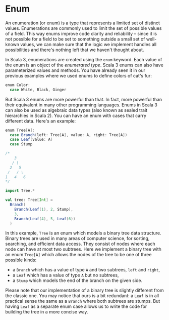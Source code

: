 # Enum 

An enumeration (or enum) is a type that represents a limited set of distinct values. 
Enumerations are commonly used to limit the set of possible values of a field. 
This way enums improve code clarity and reliability – 
since it is not possible for a field to be set to something outside a small set of well-known values, 
we can make sure that the logic we implement handles all possibilities and 
there's nothing left that we haven't thought about.

In Scala 3, enumerations are created using the `enum` keyword. 
Each value of the enum is an object of the *enumerated type*. 
Scala 3 enums can also have parameterized values and  methods. 
You have already seen it in our previous examples where we used enums to define colors of cat's fur:

```scala 3
enum Color:
  case White, Black, Ginger
``` 

But Scala 3 enums are more powerful than that. 
In fact, more powerful than their equivalent in many other programming languages. 
Enums in Scala 3 can also be used as algebraic data types 
(also known as sealed trait hierarchies in Scala 2). 
You can have an enum with cases that carry different data. 
Here's an example:

```scala 3
enum Tree[A]:
  case Branch(left: Tree[A], value: A, right: Tree[A])
  case Leaf(value: A)
  case Stump

/*
    3
   / \
  2   5
 /   / \
1   4   6
*/

import Tree.*

val tree: Tree[Int] =
  Branch(
    Branch(Leaf(1), 2, Stump),
    3,
    Branch(Leaf(4), 5, Leaf(6))
  )
``` 

In this example, `Tree` is an enum which models a binary tree data structure. 
Binary trees are used in many areas of computer science, for sorting, searching, and efficient data access.
They consist of nodes where each node can have at most two subtrees. 
Here we implement a binary tree with an enum `Tree[A]` which allows the nodes of the tree
to be one of three possible kinds:
* a `Branch` which has a value of type `A` and two subtrees, `left` and `right`,
* a `Leaf` which has a value of type `A` but no subtrees,
* a `Stump` which models the end of the branch on the given side.

Please note that our implementation of a binary tree is slightly different from the classic one. 
You may notice that ours is a bit redundant: 
a `Leaf` is in all practical sense the same as a `Branch` where both subtrees are stumps. 
But having `Leaf` as a separate enum case allows us to write the code for building 
the tree in a more concise way.
